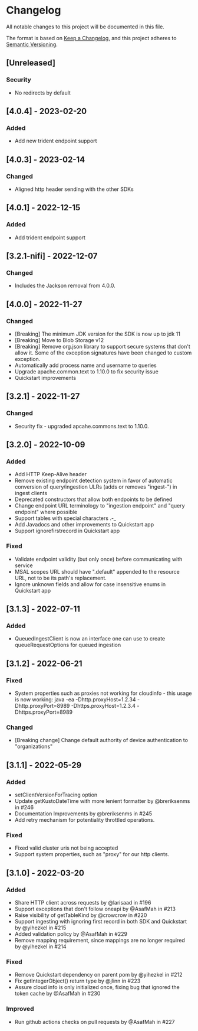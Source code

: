 # Changelog
All notable changes to this project will be documented in this file.

The format is based on [Keep a Changelog](https://keepachangelog.com/en/1.0.0/),
and this project adheres to [Semantic Versioning](https://semver.org/spec/v2.0.0.html).

## [Unreleased]
### Security
* No redirects by default

## [4.0.4] - 2023-02-20
### Added
- Add new trident endpoint support

## [4.0.3] - 2023-02-14
### Changed
- Aligned http header sending with the other SDKs

## [4.0.1] - 2022-12-15
### Added
- Add trident endpoint support

## [3.2.1-nifi] - 2022-12-07
### Changed
- Includes the Jackson removal from 4.0.0.

## [4.0.0] - 2022-11-27
### Changed
- [Breaking] The minimum JDK version for the SDK is now up to jdk 11
- [Breaking] Move to Blob Storage v12
- [Breaking] Remove org.json library to support secure systems that don't allow it. Some of the exception signatures have been changed to custom exception.
- Automatically add process name and username to queries
- Upgrade apache.common.text to 1.10.0 to fix security issue
- Quickstart improvements

## [3.2.1] - 2022-11-27
### Changed
- Security fix - upgraded apcahe.commons.text to 1.10.0.

## [3.2.0] - 2022-10-09
### Added
- Add HTTP Keep-Alive header
- Remove existing endpoint detection system in favor of automatic conversion of query/ingestion ULRs (adds or removes "ingest-") in ingest clients
- Deprecated constructors that allow both endpoints to be defined
- Change endpoint URL terminology to "ingestion endpoint" and "query endpoint" where possible
- Support tables with special characters .-_
- Add Javadocs and other improvements to Quickstart app
- Support ignorefirstrecord in Quickstart app
### Fixed
- Validate endpoint validity (but only once) before communicating with service
- MSAL scopes URL should have ".default" appended to the resource URL, not to be its path's replacement.
- Ignore unknown fields and allow for case insensitive enums in Quickstart app

## [3.1.3] - 2022-07-11
### Added
- QueuedIngestClient is now an interface one can use to create queueRequestOptions for queued ingestion

## [3.1.2] - 2022-06-21
### Fixed
- System properties such as proxies not working for cloudinfo - this usage is now working: java -ea -Dhttp.proxyHost=1.2.34 -Dhttp.proxyPort=8989 -Dhttps.proxyHost=1.2.3.4 -Dhttps.proxyPort=8989
### Changed
- [Breaking change] Change default authority of device authentication to "organizations"

## [3.1.1] - 2022-05-29
### Added
- setClientVersionForTracing option
- Update getKustoDateTime with more lenient formatter by @breriksenms in #246
- Documentation Improvements by @breriksenms in #245
- Add retry mechanism for potentiality throttled operations.
### Fixed
- Fixed valid cluster uris not being accepted
- Support system properties, such as "proxy" for our http clients.

## [3.1.0] - 2022-03-20
### Added
- Share HTTP client across requests by @larisaad in #196
- Support exceptions that don't follow oneapi by @AsafMah in #213
- Raise visibility of getTableKind by @crowcrow in #220
- Support ingesting with ignoring first record in both SDK and Quickstart by @yihezkel in #215
- Added validation policy by @AsafMah in #229
- Remove mapping requirement, since mappings are no longer required by @yihezkel in #214
### Fixed
- Remove Quickstart dependency on parent pom by @yihezkel in #212
- Fix getIntegerObject() return type by @jlinn in #223
- Assure cloud info is only initialized once, fixing bug that ignored the token cache by @AsafMah in #230
### Improved
- Run github actions checks on pull requests by @AsafMah in #227
